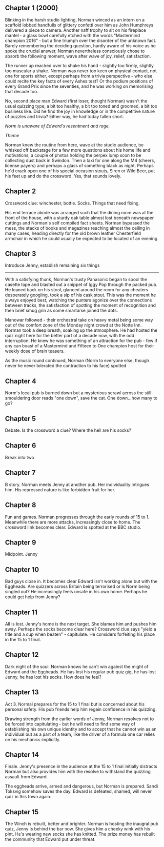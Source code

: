 ## Chapter 1 (2000)

Blinking in the harsh studio lighting, Norman winced as an intern on a scaffold lobbed handfulls of glittery confetti over him as John Humphreys delivered a piece to camera. Another naff trophy to sit on his fireplace mantel - a glass bowl carefully etched with the words "Mastermind champion 2016" - but a fine triumph over the disorder of the unknown fact. Barely remembering the deciding question, hardly aware of his voice as he spoke the crucial answer, Norman nevertheless consciously chose to absorb the following moment, wave after wave of joy, relief, satisfaction.

The runner up reached over to shake his hand - slightly too firmly, slightly too muscular a shake. Norman was never too keen on physical contact, not one for sports either, except perhaps from a trivia perspective - who else could recite the key facts of every Ashes test? Or the podium positions of every Grand Prix since the seventies, and he was working on memorising that decade too.

No, second place man Edward (first loser, thought Norman) wasn't the usual quizzing type, a bit too healthy, a bit too toned and groomed, a bit too business like. Did he find the joy in knowledge or in the competitive nature of puzzles and trivia? Either way, he had today fallen short.

*Norm is unaware of Edward's resentment and rage.*

*Theme*

Norman knew the routine from here, wave at the studio audience, be whisked off backstage for a few more questions about his home life and motivations, a couple of photos holding the perpex lump soon to be collecting dust back in Swindon. Then a taxi for one along the M4 (cheers, license payers) and perhaps a glass of something black as night. Perhaps he'd crack open one of his special occasion stouts, Siren or Wild Beer, put his feet up and do the crossword. Yes, that sounds lovely.

## Chapter 2

Crossword clue: winchester, bottle. Socks. Things that need fixing.

His end terrace abode was arranged such that the dining room was at the front of the house, with a sturdy oak table almost lost beneath newspaper cuttings and Norman's self compiled fact sheets. Norman bypassed the mess, the stacks of books and magazines reaching almost the ceiling in many cases, heading directly for the old brown leather Chesterfield armchair in which he could usually be expected to be located of an evening.

## Chapter 3

Introduce Jenny, establish remaining six things

***

With a satisfying thunk, Norman's trusty Panasonic began to spool the casette tape and blasted out a snippet of Iggy Pop through the packed pub. He leaned back on his stool, glanced around the room for any cheaters desperately googling, took a sip of his cask stout. This was the moment he always enjoyed best, watching the punters agonize over the connections between tracks, the satisfaction of spotting the moment of recognition and then brief smug grin as some smartarse joined the dots.

Manowar followed - their orchestral take on heavy metal being some way out of the comfort zone of the Monday night crowd at the Notte Inn. Norman took a deep breath, soaking up the atmosphere. He had hosted the quiz night here for the better part of a decade now, with the odd interruption. He knew he was something of an attraction for the pub - few if any can boast of a Mastermind and Fifteen to One champion host for their weekly dose of brain teasers.

As the music round continued, Norman (Norm to everyone else, though never he never tolerated the contraction to his face) spotted

## Chapter 4

Norm's local pub is burned down but a mysterious scrawl across the still smouldering door reads "one down", save the cat. One down...how many to go?

## Chapter 5

Debate. Is the crossword a clue? Where the hell are his socks?

## Chapter 6

Break into two

## Chapter 7

B story. Norman meets Jenny at another pub. Her individuality intrigues him. His repressed nature is like forbidden fruit for her. 

## Chapter 8

Fun and games. Norman progresses through the early rounds of 15 to 1. Meanwhile there are more attacks, increasingly close to home. The crossword link becomes clear. Edward is spotted at the BBC studio.

## Chapter 9

Midpoint. Jenny

## Chapter 10

Bad guys close in. It becomes clear Edward isn't working alone but with the Eggheads. Are quizzers across Britain being terrorised or is Norm being singled out? He increasingly feels unsafe in his own home. Perhaps he could get help from Jenny?

## Chapter 11

All is lost. Jenny's home is the next target. She blames him and pushes him away. Perhaps the socks become clear here? Crossword clue says "yield a title and a cup when beaten" - capitulate. He considers forfeiting his place in the 15 to 1 final.

## Chapter 12

Dark night of the soul. Norman knows he can't win against the might of Edward and the Eggheads. He has lost his regular pub quiz gig, he has lost Jenny, he has lost his socks. How does he feel?

## Chapter 13

Act 3. Normal prepares for the 15 to 1 final but is concerned about his personal safety. His pub friends help him regain confidence in his quizzing. 

Drawing strength from the earlier words of Jenny, Norman resolves not to be forced into capitulating - but he will need to find some way of establishing his own unique identity and to accept that he cannot win as an individual but as a part of a team, like the driver of a formula one car relies on his mechanics implicitly.

## Chapter 14

Finale. Jenny's presence in the audience at the 15 to 1 final initially distracts Norman but also provides him with the resolve to withstand the quizzing assault from Edward.

The eggheads arrive, armed and dangerous, but Norman is prepared. Sandi Toksvig somehow saves the day. Edward is defeated, shamed, will never quiz in this town again.

## Chapter 15

The Winch is rebuilt, better and brighter. Norman is hosting the inaugral pub quiz, Jenny is behind the bar now. She gives him a cheeky wink with his pint. He's wearing new socks she has knitted. The prize money has rebuilt the community that Edward put under threat.
